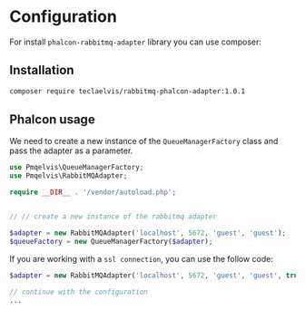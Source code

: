 Configuration
============

For install `phalcon-rabbitmq-adapter` library you can use composer:


## Installation

```bash
composer require teclaelvis/rabbitmq-phalcon-adapter:1.0.1
```

## Phalcon usage

We need to create a new instance of the `QueueManagerFactory` class and pass the adapter as a parameter.


```php
use Pmqelvis\QueueManagerFactory;
use Pmqelvis\RabbitMQAdapter;

require __DIR__ . '/vendor/autoload.php';


// // create a new instance of the rabbitmq adapter

$adapter = new RabbitMQAdapter('localhost', 5672, 'guest', 'guest');
$queueFactory = new QueueManagerFactory($adapter);

``````

If you are working with a `ssl connection`, you can use the follow code:

```php
$adapter = new RabbitMQAdapter('localhost', 5672, 'guest', 'guest', true);
 
// continue with the configuration
...
```
